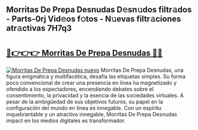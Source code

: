 ## Morritas De Prepa Desnudas D𝚎sn𝚞dos filtr𝚊dos - Parts-0rj Vid𝚎os f𝚘tos - N𝚞evas filtr𝚊ciones atr𝚊ctivas 7H7q3

# <h2><a href="http://mbcgr3.tromn.icu/?c=Morritas+De+Prepa+Desnudas">🔗👉👉👉 Morritas De Prepa Desnudas 🔗🔗</a></h2>

[![Morritas De Prepa Desnudas nuevo](https://i.imgur.com/pEAQMta.gif)](http://mbcgr3.tromn.icu/?c=Morritas+De+Prepa+Desnudas)
Morritas De Prepa Desnudas, una figura enigmática y multifacética, desafía las etiquetas simples. Su forma poco convencional de crear una presencia en línea ha magnetizado y ofendido a los espectadores, encendiendo debates sobre el consentimiento, la privacidad y la esencia de las sociedades virtuales. A pesar de la ambigüedad de sus objetivos futuros, su papel en la configuración del mundo en línea es innegable. Con un espíritu inquebrantable y un atractivo innegable, Morritas De Prepa Desnudas impact en los medios digitales es transformador.
